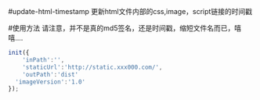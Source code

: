 #update-html-timestamp
更新html文件内部的css,image，script链接的时间戳

#使用方法
请注意，并不是真的md5签名，还是时间戳，缩短文件名而已，嘻嘻.... 

```javascript
init({
 	'inPath':'',
 	'staticUrl':'http://static.xxx000.com/',
 	'outPath':'dist'
  'imageVersion':'1.0'
});
```

